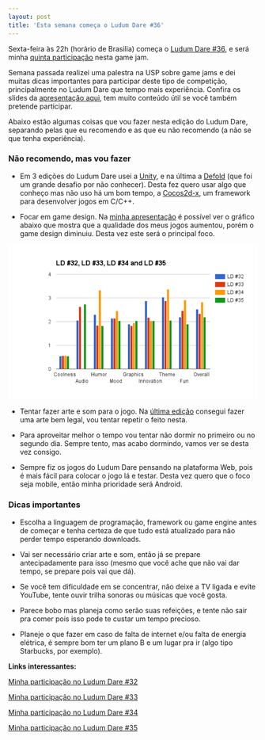 ```yaml
---
layout: post
title: 'Esta semana começa o Ludum Dare #36'
---
```


Sexta-feira às 22h (horário de Brasilia) começa o [Ludum Dare #36](http://ludumdare.com/compo/), e será minha [quinta participação](http://gamedeveloper.com.br/tag/ludum-dare/) nesta game jam.

Semana passada realizei uma palestra na USP sobre game jams e dei muitas dicas importantes para participar deste tipo de competição, principalmente no Ludum Dare que tempo mais experiência. Confira os slides da [apresentação aqui](http://gamedeveloper.com.br/game-jams-como-fazer-um-jogo-em-48h/), tem muito conteúdo útil se você também pretende participar.

Abaixo estão algumas coisas que vou fazer nesta edição do Ludum Dare, separando pelas que eu recomendo e as que eu não recomendo (a não se que tenha experiência).

### Não recomendo, mas vou fazer

* Em 3 edições do Ludum Dare usei a [Unity](http://unity3d.com), e na última a [Defold](http://www.defold.com) (que foi um grande desafio por não conhecer). Desta fez quero usar algo que conheço mas não uso há um bom tempo, a [Cocos2d-x](http://www.cocos2d-x.org), um framework para desenvolver jogos em C/C++.

* Focar em game design. Na [minha apresentação](http://gamedeveloper.com.br/game-jams-como-fazer-um-jogo-em-48h/) é possível ver o gráfico abaixo que mostra que a qualidade dos meus jogos aumentou, porém o game design diminuiu. Desta vez este será o principal foco.

![](/content/images/2016/08/ludum-dare-chart.png)

* Tentar fazer arte e som para o jogo. Na [última edição](http://gamedeveloper.com.br/ludum-dare-35/) consegui fazer uma arte bem legal, vou tentar repetir o feito nesta.

* Para aproveitar melhor o tempo vou tentar não dormir no primeiro ou no segundo dia. Sempre tento, mas acabo dormindo, vamos ver se desta vez consigo.

* Sempre fiz os jogos do Ludum Dare pensando na plataforma Web, pois é mais fácil para colocar o jogo lá e testar. Desta vez quero que o foco seja mobile, então minha prioridade será Android.

### Dicas importantes

* Escolha a linguagem de programação, framework ou game engine antes de começar e tenha certeza de que tudo está atualizado para não perder tempo esperando downloads.

* Vai ser necessário criar arte e som, então já se prepare antecipadamente para isso (mesmo que você ache que não vai dar tempo, se prepare pois vai que dá).

* Se você tem dificuldade em se concentrar, não deixe a TV ligada e evite YouTube, tente ouvir trilha sonoras ou músicas que você gosta.

* Parece bobo mas planeja como serão suas refeições, e tente não sair pra comer pois isso pode te custar um tempo precioso.

* Planeje o que fazer em caso de falta de internet e/ou falta de energia elétrica, é sempre bom ter um plano B e um lugar pra ir (algo tipo Starbucks, por exemplo).

**Links interessantes:**

[Minha participação no Ludum Dare #32](http://gamedeveloper.com.br/ludum-dare-32/)

[Minha participação no Ludum Dare #33](http://gamedeveloper.com.br/ludum-dare-33/)

[Minha participação no Ludum Dare #34](http://gamedeveloper.com.br/ludum-dare-34/)

[Minha participação no Ludum Dare #35](http://gamedeveloper.com.br/ludum-dare-35/)
